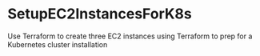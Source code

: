 # SetupEC2InstancesForK8s
Use Terraform to create three EC2 instances using Terraform to prep for a Kubernetes cluster installation
